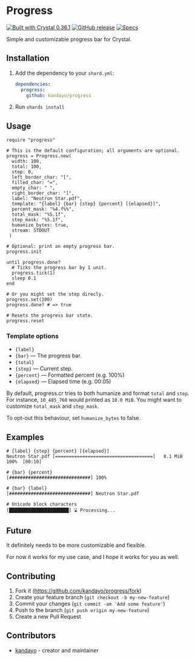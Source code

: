 # Progress

[![Built with Crystal 0.36.1](https://img.shields.io/badge/Crystal-0.36.1-%23333333)](https://crystal-lang.org/)
[![GitHub release](https://img.shields.io/github/release/kandayo/progress.cr.svg?label=Release)](https://github.com/kandayo/progress.cr/releases)
[![Specs](https://github.com/kandayo/progress.cr/workflows/Specs/badge.svg)](https://github.com/kandayo/progress.cr/actions)

Simple and customizable progress bar for Crystal.

## Installation

1. Add the dependency to your `shard.yml`:

   ```yaml
   dependencies:
     progress:
       github: kandayo/progress
   ```

2. Run `shards install`

## Usage

```crystal
require "progress"

# This is the default configuration; all arguments are optional.
progress = Progress.new(
  width: 100,
  total: 100,
  step: 0,
  left_border_char: "[",
  filled_char: "=",
  empty_char: " ",
  right_border_char: "]",
  label: "Neutron Star.pdf",
  template: "{label} {bar} {step} {percent} [{elapsed}]",
  percent_mask: "%4.f%%",
  total_mask: "%5.1f",
  step_mask: "%5.1f",
  humanize_bytes: true,
  stream: STDOUT
 )

# Optional: print an empty progress bar.
progress.init

until progress.done?
  # Ticks the progress bar by 1 unit.
  progress.tick(1)
  sleep 0.1
end

# Or you might set the step direcly.
progress.set(100)
progress.done? # => true

# Resets the progress bar state.
progress.reset
```

### Template options

 - `{label}`
 - `{bar}` — The progress bar.
 - `{total}`
 - `{step}` — Current step.
 - `{percent}` — Formatted percent (e.g. 100%)
 - `{elapsed}` — Elapsed time (e.g. 00:05)

By default, progress.cr tries to both humanize and format `total` and `step`.
For instance, `10_485_760` would printed as `10.0 MiB`. You might want to
customize `total_mask` and `step_mask`.

To opt-out this behaviour, set `humanize_bytes` to false.

## Examples

```
# {label} {step} {percent} [{elapsed}]
Neutron Star.pdf [====================================]   8.1 MiB  100%  [00:10]

# {bar} {percent}
[##############################] 100%

# {bar} {label}
[##############################] Neutron Star.pdf

# Unicode block characters
[██████████████████████] ⌛ Processing...
```

## Future

It definitely needs to be more customizable and flexible.

For now it works for my use case, and I hope it works for you as well.

## Contributing

1. Fork it (<https://github.com/kandayo/progress/fork>)
2. Create your feature branch (`git checkout -b my-new-feature`)
3. Commit your changes (`git commit -am 'Add some feature'`)
4. Push to the branch (`git push origin my-new-feature`)
5. Create a new Pull Request

## Contributors

- [kandayo](https://github.com/kandayo) - creator and maintainer
